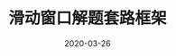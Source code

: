 ---
title: '滑动窗口解题套路框架'
date: 2020-03-26
permalink: 'thinking/slide_window'
tag:
  - thinking
categories:
  - thinking
---